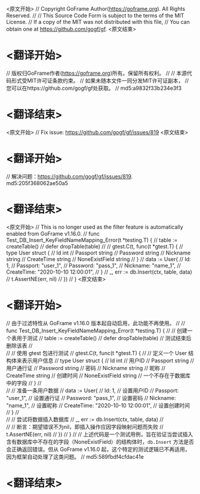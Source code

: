 
<原文开始>
// Copyright GoFrame Author(https://goframe.org). All Rights Reserved.
//
// This Source Code Form is subject to the terms of the MIT License.
// If a copy of the MIT was not distributed with this file,
// You can obtain one at https://github.com/gogf/gf.
<原文结束>

# <翻译开始>
// 版权归GoFrame作者(https://goframe.org)所有。保留所有权利。
//
// 本源代码形式受MIT许可证条款约束。
// 如果未随本文件一同分发MIT许可证副本，
// 您可以在https://github.com/gogf/gf处获取。
// md5:a9832f33b234e3f3
# <翻译结束>


<原文开始>
// Fix issue: https://github.com/gogf/gf/issues/819
<原文结束>

# <翻译开始>
// 解决问题：https://github.com/gogf/gf/issues/819. md5:205f368062ae50a5
# <翻译结束>


<原文开始>
// This is no longer used as the filter feature is automatically enabled from GoFrame v1.16.0.
// func Test_DB_Insert_KeyFieldNameMapping_Error(t *testing.T) {
//	table := createTable()
//	defer dropTable(table)
//
//	gtest.C(t, func(t *gtest.T) {
//		type User struct {
//			Id             int
//			Passport       string
//			Password       string
//			Nickname       string
//			CreateTime     string
//			NoneExistField string
//		}
//		data := User{
//			Id:         1,
//			Passport:   "user_1",
//			Password:   "pass_1",
//			Nickname:   "name_1",
//			CreateTime: "2020-10-10 12:00:01",
//		}
//		_, err := db.Insert(ctx, table, data)
//		t.AssertNE(err, nil)
//	})
// }
<原文结束>

# <翻译开始>
// 由于过滤特性从 GoFrame v1.16.0 版本起自动启用，此功能不再使用。
// 
//	func Test_DB_Insert_KeyFieldNameMapping_Error(t *testing.T) {
//		// 创建一个表用于测试
//		table := createTable()
//		defer dropTable(table) // 测试结束后删除该表
// 		
//		// 使用 gtest 包进行测试
//		gtest.C(t, func(t *gtest.T) {
//			// 定义一个 User 结构体来表示用户信息
//			type User struct {
//				Id             int    // 用户ID
//				Passport       string // 用户通行证
//				Password       string // 密码
//				Nickname       string // 昵称
//				CreateTime     string // 创建时间
//				NoneExistField string // 一个不存在于数据库中的字段
//			}
//			
//			// 准备一条用户数据
//			data := User{
//				Id:         1,                      // 设置用户ID
//				Passport:   "user_1",               // 设置通行证
//				Password:   "pass_1",               // 设置密码
//				Nickname:   "name_1",               // 设置昵称
//				CreateTime: "2020-10-10 12:00:01", // 设置创建时间
//			}
//			
//			// 尝试将数据插入数据库
//			_, err := db.Insert(ctx, table, data)
//			
//			// 断言：期望错误不为nil，即插入操作应因字段映射问题而失败
//			t.AssertNE(err, nil)
//		})
//	}
// 
// 上述代码是一个测试用例，旨在验证当尝试插入含有数据库中不存在的字段（NoneExistField）的结构体时，`db.Insert` 方法是否会正确返回错误。但从 GoFrame v1.16.0 起，这个特定的测试逻辑已不再适用，因为框架自动处理了这类问题。
// md5:589fbdf4cfdac41e
# <翻译结束>

